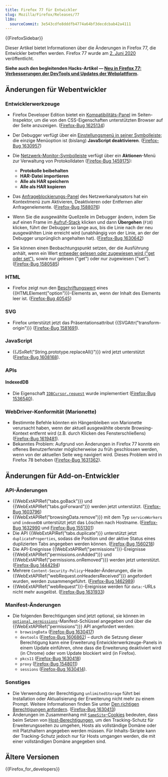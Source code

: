 ```yaml
---
title: Firefox 77 für Entwickler
slug: Mozilla/Firefox/Releases/77
l10n:
  sourceCommit: 3e543cdfe8dddfb4774a64bf3decdcbab42a4111
---
```


{{FirefoxSidebar}}

Dieser Artikel bietet Informationen über die Änderungen in Firefox 77, die Entwickler betreffen werden. Firefox 77 wurde am [2. Juni 2020](https://wiki.mozilla.org/RapidRelease/Calendar) veröffentlicht.

**Siehe auch den begleitenden Hacks-Artikel — [Neu in Firefox 77: Verbesserungen der DevTools und Updates der Webplattform](https://hacks.mozilla.org/2020/06/new-in-firefox-77-devtool-improvements-and-web-platform-updates/).**

## Änderungen für Webentwickler

### Entwicklerwerkzeuge

- Firefox Developer Edition bietet ein [Kompatibilitäts-Panel](https://firefox-source-docs.mozilla.org/devtools-user/page_inspector/ui_tour/index.html#compatibility-view) im Seiten-Inspektor, um die von den CSS-Eigenschaften unterstützten Browser auf der Seite anzuzeigen. ([Firefox-Bug 1625134](https://bugzil.la/1625134))
- Der Debugger verfügt über ein [Einstellungsmenü in seiner Symbolleiste](https://firefox-source-docs.mozilla.org/devtools-user/page_inspector/ui_tour/index.html#toolbar); die einzige Menüoption ist (bislang) **JavaScript deaktivieren**. ([Firefox-Bug 1630957](https://bugzil.la/1630957))
- Die [Netzwerk-Monitor-Symbolleiste](https://firefox-source-docs.mozilla.org/devtools-user/network_monitor/toolbar/index.html) verfügt über ein **Aktionen**-Menü zur Verwaltung von Protokolldaten ([Firefox-Bug 1459175](https://bugzil.la/1459175)):

  - **Protokolle beibehalten**
  - **HAR-Datei importieren**
  - **Alle als HAR speichern**
  - **Alle als HAR kopieren**

- Das [Anfrageblockierungs-Panel](https://firefox-source-docs.mozilla.org/devtools-user/network_monitor/request_list/index.html#blocking-specific-urls) des Netzwerkanalysators hat ein Kontextmenü zum Aktivieren, Deaktivieren oder Entfernen aller Anfragenelemente. ([Firefox-Bug 1588076](https://bugzil.la/1588076))
- Wenn Sie die ausgewählte Quellzeile im Debugger ändern, indem Sie auf einen Frame im [Aufruf-Stack](https://firefox-source-docs.mozilla.org/devtools-user/debugger/ui_tour/index.html#call-stack) klicken und dann **Übergehen** (`F10`) klicken, führt der Debugger so lange aus, bis die Linie nach der neu ausgewählten Linie erreicht wird (unabhängig von der Linie, an der der Debugger ursprünglich angehalten hat). ([Firefox-Bug 1630642](https://bugzil.la/1630642))
- Sie können einen Beobachtungspunkt setzen, der die Ausführung anhält, wenn ein Wert [entweder gelesen oder zugewiesen wird ("get oder set")](https://firefox-source-docs.mozilla.org/devtools-user/debugger/how_to/use_watchpoints/index.html#set-a-watchpoint), sowie nur gelesen ("get") oder nur zugewiesen ("set"). ([Firefox-Bug 1580585](https://bugzil.la/1580585))

### HTML

- Firefox zeigt nun den [Beschriftungswert](/de/docs/Web/HTML/Reference/Elements/option#browser_compatibility) eines {{HTMLElement("option")}}-Elements an, wenn der Inhalt des Elements leer ist. ([Firefox-Bug 40545](https://bugzil.la/40545))

### SVG

- Firefox unterstützt jetzt das Präsentationsattribut {{SVGAttr("transform-origin")}} ([Firefox-Bug 1581691](https://bugzil.la/1581691)).

### JavaScript

- {{JSxRef("String.prototype.replaceAll()")}} wird jetzt unterstützt ([Firefox-Bug 1608168](https://bugzil.la/1608168)).

### APIs

#### IndexedDB

- Die Eigenschaft [`IDBCursor.request`](/de/docs/Web/API/IDBCursor/request) wurde implementiert ([Firefox-Bug 1536540](https://bugzil.la/1536540)).

### WebDriver-Konformität (Marionette)

- Bestimmte Befehle könnten ein Hängenbleiben von Marionette verursacht haben, wenn der aktuell ausgewählte oberste Browsing-Kontext entfernt wird (z.B. durch Klicken des Fensterschließens) ([Firefox-Bug 1619481](https://bugzil.la/1619481)).
- Bekanntes Problem: Aufgrund von Änderungen in Firefox 77 konnte ein offenes Benutzerfenster möglicherweise zu früh geschlossen werden, wenn von der aktuellen Seite weg navigiert wird. Dieses Problem wird in Firefox 78 behoben ([Firefox-Bug 1631362](https://bugzil.la/1631362)).

## Änderungen für Add-on-Entwickler

### API-Änderungen

- {{WebExtAPIRef("tabs.goBack")}} und {{WebExtAPIRef("tabs.goForward")}} werden jetzt unterstützt. ([Firefox-Bug 1603796](https://bugzil.la/1603796))
- {{WebExtAPIRef("browsingData.remove")}} mit dem Typ `serviceWorkers` und `indexedDB` unterstützt jetzt das Löschen nach Hostname. ([Firefox-Bug 1632990](https://bugzil.la/1632990) und [Firefox-Bug 1551301](https://bugzil.la/1551301))
- Die API {{WebExtAPIRef("tabs.duplicate")}} unterstützt jetzt `duplicateProperties`, sodass die Position und der aktive Status eines duplizierten Tabs angegeben werden können. ([Firefox-Bug 1560218](https://bugzil.la/1560218))
- Die API-Ereignisse {{WebExtAPIRef("permissions")}}-Ereignisse {{WebExtAPIRef("permissions.onAdded")}} und {{WebExtAPIRef("permissions.onRemoved")}} werden jetzt unterstützt. ([Firefox-Bug 1444294](https://bugzil.la/1444294))
- Mehrere `Content-Security-Policy`-Header-Änderungen, die im {{WebExtAPIRef("webRequest.onHeadersReceived")}} angefordert wurden, werden zusammengeführt. ([Firefox-Bug 1462989](https://bugzil.la/1462989))
- {{WebExtAPIRef("webRequest")}}-Ereignisse werden für `data:`-URLs nicht mehr ausgelöst. ([Firefox-Bug 1631933](https://bugzil.la/1631933))

### Manifest-Änderungen

- Die folgenden Berechtigungen sind jetzt optional, sie können im [`optional_permissions`](/de/docs/Mozilla/Add-ons/WebExtensions/manifest.json/optional_permissions)-Manifest-Schlüssel angegeben und über die {{WebExtAPIRef("permissions")}} API angefordert werden:
  - `browsingData` ([Firefox-Bug 1630417](https://bugzil.la/1630417))
  - `devtools` ([Firefox-Bug 1606862](https://bugzil.la/1606862)) – durch die Setzung dieser Berechtigung kann eine Erweiterung Entwicklerwerkzeuge-Panels in einem Update einführen, ohne dass die Erweiterung deaktiviert wird (in Chrome) oder vom Update blockiert wird (in Firefox).
  - `pkcs11` ([Firefox-Bug 1630418](https://bugzil.la/1630418))
  - `proxy` ([Firefox-Bug 1548011](https://bugzil.la/1548011))
  - `sessions` ([Firefox-Bug 1630414](https://bugzil.la/1630414)).

### Sonstiges

- Die Verwendung der Berechtigung `unlimitedStorage` führt bei Installation oder Aktualisierung der Erweiterung nicht mehr zu einem Prompt. Weitere Informationen finden Sie unter [Den richtigen Berechtigungen anfordern](https://extensionworkshop.com/documentation/develop/request-the-right-permissions/). ([Firefox-Bug 1630413](https://bugzil.la/1630413))
- Änderungen im Zusammenhang mit [`SameSite`-Cookies](/de/docs/Web/HTTP/Reference/Headers/Set-Cookie#samesitesamesite-value) bedeuten, dass beim Setzen von [Host-Berechtigungen](/de/docs/Mozilla/Add-ons/WebExtensions/manifest.json/permissions#host_permissions), um den Tracking-Schutz für Erweiterungsseiten zu umgehen, Hosts als vollständige Domäne oder mit Platzhaltern angegeben werden müssen. Für Inhalts-Skripte kann der Tracking-Schutz jedoch nur für Hosts umgangen werden, die mit einer vollständigen Domäne angegeben sind.

## Ältere Versionen

{{Firefox_for_developers}}
